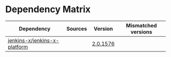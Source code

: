 # Dependency Matrix

Dependency | Sources | Version | Mismatched versions
---------- | ------- | ------- | -------------------
[jenkins-x/jenkins-x-platform](https://github.com/jenkins-x/jenkins-x-platform) |  | [2.0.1576](https://github.com/jenkins-x/jenkins-x-platform/releases/tag/v2.0.1576) | 
